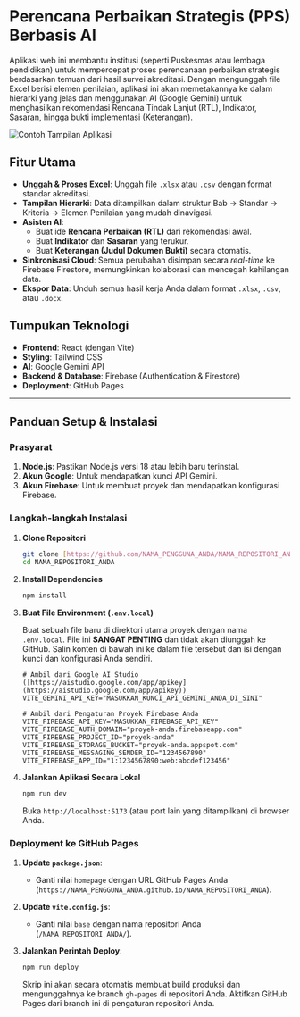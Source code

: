# Perencana Perbaikan Strategis (PPS) Berbasis AI

Aplikasi web ini membantu institusi (seperti Puskesmas atau lembaga pendidikan) untuk mempercepat proses perencanaan perbaikan strategis berdasarkan temuan dari hasil survei akreditasi. Dengan mengunggah file Excel berisi elemen penilaian, aplikasi ini akan memetakannya ke dalam hierarki yang jelas dan menggunakan AI (Google Gemini) untuk menghasilkan rekomendasi Rencana Tindak Lanjut (RTL), Indikator, Sasaran, hingga bukti implementasi (Keterangan).

![Contoh Tampilan Aplikasi](https://placehold.co/800x450/1e293b/94a3b8?text=Contoh+Tampilan+Aplikasi+Anda)

## Fitur Utama

-   **Unggah & Proses Excel**: Unggah file `.xlsx` atau `.csv` dengan format standar akreditasi.
-   **Tampilan Hierarki**: Data ditampilkan dalam struktur Bab -> Standar -> Kriteria -> Elemen Penilaian yang mudah dinavigasi.
-   **Asisten AI**:
    -   Buat ide **Rencana Perbaikan (RTL)** dari rekomendasi awal.
    -   Buat **Indikator** dan **Sasaran** yang terukur.
    -   Buat **Keterangan (Judul Dokumen Bukti)** secara otomatis.
-   **Sinkronisasi Cloud**: Semua perubahan disimpan secara *real-time* ke Firebase Firestore, memungkinkan kolaborasi dan mencegah kehilangan data.
-   **Ekspor Data**: Unduh semua hasil kerja Anda dalam format `.xlsx`, `.csv`, atau `.docx`.

## Tumpukan Teknologi

-   **Frontend**: React (dengan Vite)
-   **Styling**: Tailwind CSS
-   **AI**: Google Gemini API
-   **Backend & Database**: Firebase (Authentication & Firestore)
-   **Deployment**: GitHub Pages

---

## Panduan Setup & Instalasi

### Prasyarat

1.  **Node.js**: Pastikan Node.js versi 18 atau lebih baru terinstal.
2.  **Akun Google**: Untuk mendapatkan kunci API Gemini.
3.  **Akun Firebase**: Untuk membuat proyek dan mendapatkan konfigurasi Firebase.

### Langkah-langkah Instalasi

1.  **Clone Repositori**
    ```bash
    git clone [https://github.com/NAMA_PENGGUNA_ANDA/NAMA_REPOSITORI_ANDA.git](https://github.com/NAMA_PENGGUNA_ANDA/NAMA_REPOSITORI_ANDA.git)
    cd NAMA_REPOSITORI_ANDA
    ```

2.  **Install Dependencies**
    ```bash
    npm install
    ```

3.  **Buat File Environment (`.env.local`)**

    Buat sebuah file baru di direktori utama proyek dengan nama `.env.local`. File ini **SANGAT PENTING** dan tidak akan diunggah ke GitHub. Salin konten di bawah ini ke dalam file tersebut dan isi dengan kunci dan konfigurasi Anda sendiri.

    ```env
    # Ambil dari Google AI Studio ([https://aistudio.google.com/app/apikey](https://aistudio.google.com/app/apikey))
    VITE_GEMINI_API_KEY="MASUKKAN_KUNCI_API_GEMINI_ANDA_DI_SINI"

    # Ambil dari Pengaturan Proyek Firebase Anda
    VITE_FIREBASE_API_KEY="MASUKKAN_FIREBASE_API_KEY"
    VITE_FIREBASE_AUTH_DOMAIN="proyek-anda.firebaseapp.com"
    VITE_FIREBASE_PROJECT_ID="proyek-anda"
    VITE_FIREBASE_STORAGE_BUCKET="proyek-anda.appspot.com"
    VITE_FIREBASE_MESSAGING_SENDER_ID="1234567890"
    VITE_FIREBASE_APP_ID="1:1234567890:web:abcdef123456"
    ```

4.  **Jalankan Aplikasi Secara Lokal**
    ```bash
    npm run dev
    ```
    Buka `http://localhost:5173` (atau port lain yang ditampilkan) di browser Anda.

### Deployment ke GitHub Pages

1.  **Update `package.json`**:
    -   Ganti nilai `homepage` dengan URL GitHub Pages Anda (`https://NAMA_PENGGUNA_ANDA.github.io/NAMA_REPOSITORI_ANDA`).

2.  **Update `vite.config.js`**:
    -   Ganti nilai `base` dengan nama repositori Anda (`/NAMA_REPOSITORI_ANDA/`).

3.  **Jalankan Perintah Deploy**:
    ```bash
    npm run deploy
    ```
    Skrip ini akan secara otomatis membuat build produksi dan mengunggahnya ke branch `gh-pages` di repositori Anda. Aktifkan GitHub Pages dari branch ini di pengaturan repositori Anda.
    